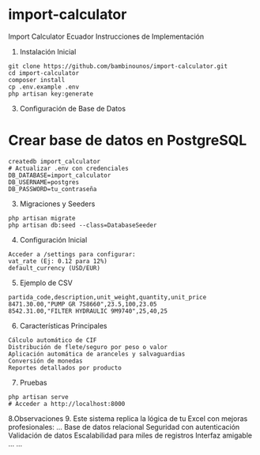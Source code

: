 # import-calculator
Import Calculator Ecuador
Instrucciones de Implementación 

  1.  Instalación Inicial 
```
git clone https://github.com/bambinounos/import-calculator.git
cd import-calculator
composer install
cp .env.example .env
php artisan key:generate
```
3. Configuración de Base de Datos
# Crear base de datos en PostgreSQL
```
createdb import_calculator
# Actualizar .env con credenciales
DB_DATABASE=import_calculator
DB_USERNAME=postgres
DB_PASSWORD=tu_contraseña
```
3. Migraciones y Seeders
```
php artisan migrate
php artisan db:seed --class=DatabaseSeeder
```
4. Configuración Inicial 
     
```
Acceder a /settings para configurar:
vat_rate (Ej: 0.12 para 12%)
default_currency (USD/EUR)
```    
     

5. Ejemplo de CSV
```
partida_code,description,unit_weight,quantity,unit_price
8471.30.00,"PUMP GR 7S8660",23.5,100,23.05
8542.31.00,"FILTER HYDRAULIC 9M9740",25,40,25
```
6. Características Principales 
```    
Cálculo automático de CIF
Distribución de flete/seguro por peso o valor
Aplicación automática de aranceles y salvaguardias
Conversión de monedas
Reportes detallados por producto
```     
7. Pruebas
```
php artisan serve
# Acceder a http://localhost:8000
```
8.Observaciones
9. Este sistema replica la lógica de tu Excel con mejoras profesionales: 
...
Base de datos relacional
Seguridad con autenticación
Validación de datos
Escalabilidad para miles de registros
Interfaz amigable
...
...     


     
   
